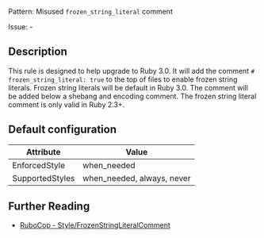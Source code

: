 Pattern: Misused `frozen_string_literal` comment

Issue: -

## Description

This rule is designed to help upgrade to Ruby 3.0. It will add the
comment `# frozen_string_literal: true` to the top of files to
enable frozen string literals. Frozen string literals will be default
in Ruby 3.0. The comment will be added below a shebang and encoding
comment. The frozen string literal comment is only valid in Ruby 2.3+.

## Default configuration

Attribute | Value
--- | ---
EnforcedStyle | when_needed
SupportedStyles | when_needed, always, never

## Further Reading

* [RuboCop - Style/FrozenStringLiteralComment](https://rubocop.readthedocs.io/en/latest/cops_style/#stylefrozenstringliteralcomment)
